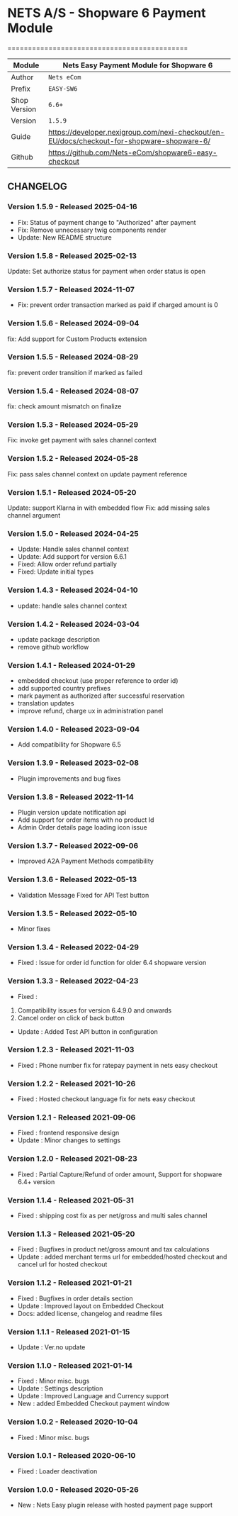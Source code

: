 # NETS A/S - Shopware 6 Payment Module
============================================

|Module | Nets Easy Payment Module for Shopware 6
|------|----------
|Author | `Nets eCom`
|Prefix | `EASY-SW6`
|Shop Version | `6.6+`
|Version | `1.5.9`
|Guide | https://developer.nexigroup.com/nexi-checkout/en-EU/docs/checkout-for-shopware-shopware-6/
|Github | https://github.com/Nets-eCom/shopware6-easy-checkout

## CHANGELOG

### Version 1.5.9 - Released 2025-04-16

- Fix: Status of payment change to "Authorized" after payment
- Fix: Remove unnecessary twig components render
- Update: New README structure

### Version 1.5.8 - Released 2025-02-13

Update: Set authorize status for payment when order status is open

### Version 1.5.7 - Released 2024-11-07

* Fix: prevent order transaction marked as paid if charged amount is 0

### Version 1.5.6 - Released 2024-09-04

fix: Add support for Custom Products extension

### Version 1.5.5 - Released 2024-08-29

fix: prevent order transition if marked as failed

### Version 1.5.4 - Released 2024-08-07

fix: check amount mismatch on finalize

### Version 1.5.3 - Released 2024-05-29

Fix: invoke get payment with sales channel context

### Version 1.5.2 - Released 2024-05-28

Fix: pass sales channel context on update payment reference

### Version 1.5.1 - Released 2024-05-20

Update: support Klarna in with embedded flow
Fix: add missing sales channel argument

### Version 1.5.0 - Released 2024-04-25

* Update: Handle sales channel context
* Update: Add support for version 6.6.1
* Fixed: Allow order refund partially
* Fixed: Update initial types

### Version 1.4.3 - Released 2024-04-10

* update: handle sales channel context

### Version 1.4.2 - Released 2024-03-04

* update package description
* remove github workflow 

### Version 1.4.1 - Released 2024-01-29

* embedded checkout (use proper reference to order id)
* add supported country prefixes
* mark payment as authorized after successful reservation
* translation updates
* improve refund, charge ux in administration panel

### Version 1.4.0 - Released 2023-09-04
* Add compatibility for Shopware 6.5

### Version 1.3.9 - Released 2023-02-08
* Plugin improvements and bug fixes

### Version 1.3.8 - Released 2022-11-14
* Plugin version update notification api
* Add support for order items with no product Id
* Admin Order details page loading icon issue

### Version 1.3.7 - Released 2022-09-06
* Improved A2A Payment Methods compatibility

### Version 1.3.6 - Released 2022-05-13
* Validation Message Fixed for API Test button

### Version 1.3.5 - Released 2022-05-10
* Minor fixes

### Version 1.3.4 - Released 2022-04-29
* Fixed : Issue for order id function for older 6.4 shopware version

### Version 1.3.3 - Released 2022-04-23
* Fixed :
1. Compatibility issues for version 6.4.9.0 and onwards
2. Cancel order on click of back button
* Update : Added Test API button in configuration

### Version 1.2.3 - Released 2021-11-03
* Fixed : Phone number fix for ratepay payment in nets easy checkout

### Version 1.2.2 - Released 2021-10-26
* Fixed : Hosted checkout language fix for nets easy checkout


### Version 1.2.1 - Released 2021-09-06
* Fixed : frontend responsive design
* Update : Minor changes to settings

### Version 1.2.0 - Released 2021-08-23
* Fixed : Partial Capture/Refund of order amount, Support for shopware 6.4+ version

### Version 1.1.4 - Released 2021-05-31
* Fixed : shipping cost fix as per net/gross and multi sales channel

### Version 1.1.3 - Released 2021-05-20
* Fixed : Bugfixes in product net/gross amount and tax calculations
* Update : added merchant terms url for embedded/hosted checkout and cancel url for hosted checkout

### Version 1.1.2 - Released 2021-01-21
* Fixed : Bugfixes in order details section
* Update : Improved layout on Embedded Checkout
* Docs: added license, changelog and readme files

### Version 1.1.1 - Released 2021-01-15
* Update : Ver.no update

### Version 1.1.0 - Released 2021-01-14
* Fixed : Minor misc. bugs
* Update : Settings description
* Update : Improved Language and Currency support
* New : added Embedded Checkout payment window

### Version 1.0.2 - Released 2020-10-04
* Fixed : Minor misc. bugs

### Version 1.0.1 - Released 2020-06-10
* Fixed : Loader deactivation

### Version 1.0.0 - Released 2020-05-26
* New : Nets Easy plugin release with hosted payment page support

